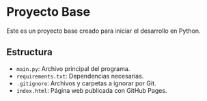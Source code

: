 # Proyecto Base

Este es un proyecto base creado para iniciar el desarrollo en Python.

## Estructura

- `main.py`: Archivo principal del programa.
- `requirements.txt`: Dependencias necesarias.
- `.gitignore`: Archivos y carpetas a ignorar por Git.
- `index.html`: Página web publicada con GitHub Pages.